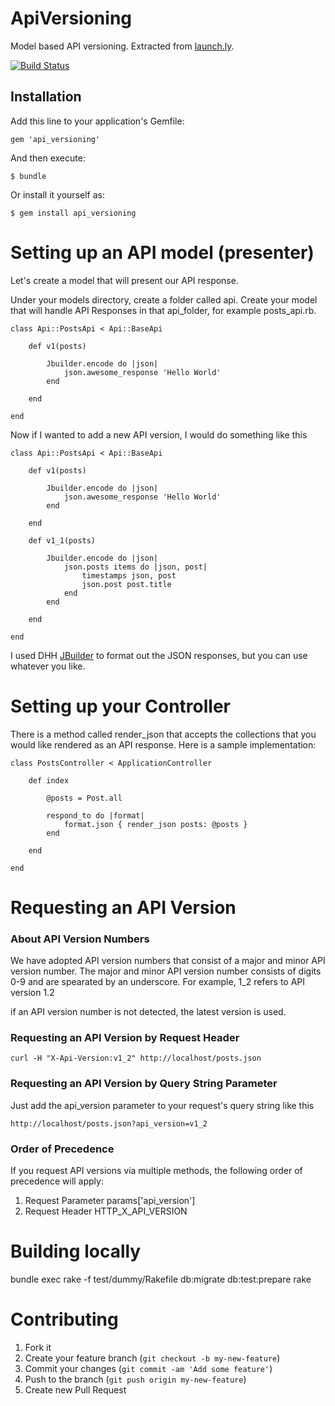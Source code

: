 ApiVersioning
=============

Model based API versioning. Extracted from [launch.ly](http://launch.ly).

[![Build Status](https://travis-ci.org/craigs/api_versioning.png)](https://travis-ci.org/craigs/api_versioning)


Installation
------------

Add this line to your application's Gemfile:

    gem 'api_versioning'

And then execute:

    $ bundle

Or install it yourself as:

    $ gem install api_versioning    


Setting up an API model (presenter)
===================================

Let's create a model that will present our API response.

Under your models directory, create a folder called api.
Create your model that will handle API Responses in that api_folder, for example posts_api.rb.

```
class Api::PostsApi < Api::BaseApi

	def v1(posts)

		Jbuilder.encode do |json|
			json.awesome_response 'Hello World'
		end

	end

end
```

Now if I wanted to add a new API version, I would do something like this

```
class Api::PostsApi < Api::BaseApi

	def v1(posts)

		Jbuilder.encode do |json|
			json.awesome_response 'Hello World'
		end

	end

	def v1_1(posts)

		Jbuilder.encode do |json|
			json.posts items do |json, post|
				timestamps json, post
				json.post post.title
			end
		end

	end

end
```

I used DHH [JBuilder](https://github.com/rails/jbuilder) to format out the JSON responses, but you can use whatever you like.

Setting up your Controller
==========================

There is a method called render_json that accepts the collections that you would like rendered as an API response. Here is a sample implementation:

```
class PostsController < ApplicationController

	def index

		@posts = Post.all
      
		respond_to do |format|
			format.json { render_json posts: @posts }
		end

	end

end
```

Requesting an API Version
=========================

### About API Version Numbers

We have adopted API version numbers that consist of a major and minor API version number. The major and minor API version number consists of digits 0-9 and are spearated by an underscore. For example, 1_2 refers to API version 1.2

if an API version number is not detected, the latest version is used.

### Requesting an API Version by Request Header

```
curl -H "X-Api-Version:v1_2" http://localhost/posts.json
```

### Requesting an API Version by Query String Parameter

Just add the api_version parameter to your request's query string like this

```
http://localhost/posts.json?api_version=v1_2
````

### Order of Precedence

If you request API versions via multiple methods, the following order of precedence will apply:

1. Request Parameter params['api_version']
2. Request Header HTTP_X_API_VERSION

# Building locally

bundle exec rake -f test/dummy/Rakefile db:migrate db:test:prepare
rake

# Contributing

1. Fork it
2. Create your feature branch (`git checkout -b my-new-feature`)
3. Commit your changes (`git commit -am 'Add some feature'`)
4. Push to the branch (`git push origin my-new-feature`)
5. Create new Pull Request
